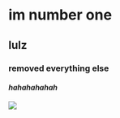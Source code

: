 # im number one
## lulz
### removed everything else
#### _hahahahahah_

![](https://i0.wp.com/img.devrant.com/devrant/rant/r_1973724_9QTSY.jpg)